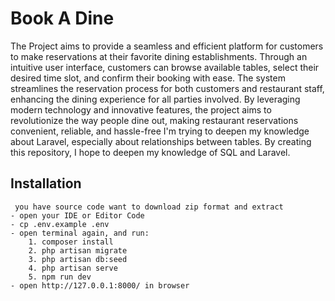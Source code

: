 # Book A Dine 

The Project aims to provide a seamless and efficient platform for customers to make reservations at their favorite dining establishments. Through an intuitive user interface, customers can browse available tables, select their desired time slot, and confirm their booking with ease. The system streamlines the reservation process for both customers and restaurant staff, enhancing the dining experience for all parties involved. By leveraging modern technology and innovative features, the project aims to revolutionize the way people dine out, making restaurant reservations convenient, reliable, and hassle-free
I'm trying to deepen my knowledge about Laravel, especially about relationships between tables. By creating this repository, I hope to deepen my knowledge of SQL and Laravel.

## Installation
```
 you have source code want to download zip format and extract 
- open your IDE or Editor Code
- cp .env.example .env
- open terminal again, and run:
    1. composer install
    2. php artisan migrate
    3. php artisan db:seed
    4. php artisan serve
    5. npm run dev
- open http://127.0.0.1:8000/ in browser 
```
